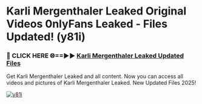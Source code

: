 # Karli Mergenthaler Leaked Original Videos 0nlyFans Leaked - Files Updated! (y81i)

<h3>🔴 CLICK HERE 🌐==►► <a href="https://tinyurl.com/ms9xzufz" rel="nofollow">Karli Mergenthaler Leaked Updated Files</a></h3>

Get Karli Mergenthaler Leaked and all content. Now you can access all videos and pictures of Karli Mergenthaler Leaked. New Updated Files 2025!

[![y81i](https://i.imgur.com/NaUBvic.gif)](https://tinyurl.com/ms9xzufz)
